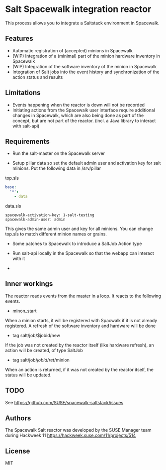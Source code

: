 
# Salt Spacewalk integration reactor

This process allows you to integrate a Saltstack environment in Spacewalk.

## Features

* Automatic registration of (accepted) minions in Spacewalk
* (WIP) Integration of a (minimal) part of the minion hardware inventory in Spacewalk
* (WIP) Integration of the software inventory of the minion in Spacewalk
* Integration of Salt jobs into the event history and synchronization of the action
  status and results

## Limitations

* Events happening when the reactor is down will not be recorded
* Initiating actions from the Spacewalk user interface require additional
  changes in Spacewalk, which are also being done as part of the concept, but
  are not part of the reactor.
  (incl. a Java library to interact with salt-api)

## Requirements

* Run the salt-master on the Spacewalk server

* Setup pillar data so set the default admin user and activation key for
  salt minions. Put the following data in /srv/pillar

top.sls
```yaml
base:
  '*':
    - data
```

data.sls
```yamp
spacewalk-activation-key: 1-salt-testing
spacewalk-admin-user: admin
```

This gives the same admin user and key for all minions. You can change top.sls to match different minion names or grains.

* Some patches to Spacewalk to introduce a SaltJob Action type
* Run salt-api locally in the Spacewalk so that the webapp can interact with it

* 

## Inner workings

The reactor reads events from the master in a loop. It reacts to the following
events.

* minon_start

When a minion starts, it will be registered with Spacwalk if it is not already
registered.
A refresh of the software inventory and hardware will be done

* tag salt/job/$jobid/new

If the job was not created by the reactor itself (like hardware refresh), an
action will be created, of type SaltJob

* tag salt/job/$jobid/ret/$minion

When an action is returned, if it was not created by the reactor itself,
the status will be updated.

## TODO

See https://github.com/SUSE/spacewalk-saltstack/issues

## Authors

The Spacewalk Salt reactor was developed by the SUSE Manager team during Hackweek 11
https://hackweek.suse.com/11/projects/514

## License

MIT